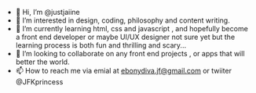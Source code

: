 - 👋 Hi, I’m @justjaiine
- 👀 I’m interested in design, coding, philosophy and content writing.
- 🌱 I’m currently learning html, css and javascript , and hopefully become a front end developer or maybe UI/UX designer not sure yet but the learning process is both fun and thrilling and scary...
- 💞️ I’m looking to collaborate on any front end projects , or apps that will better the world.
- 📫 How to reach me via emial at ebonydiva.jf@gmail.com or twiiter @JFKprincess

<!---
justjaiine/justjaiine is a ✨ special ✨ repository because its `README.md` (this file) appears on your GitHub profile.
You can click the Preview link to take a look at your changes.
--->

